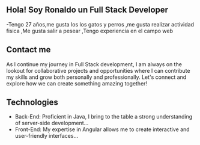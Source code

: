 ## Hola! Soy Ronaldo un Full Stack Developer
-Tengo 27 años,me gusta los los gatos y perros
,me gusta realizar actividad fisica
,Me gusta salir a pesear
,Tengo experiencia en el campo web
## Contact me
As I continue my journey in Full Stack development, I am always on the lookout for collaborative projects and opportunities where I can contribute my skills and grow both personally and professionally. Let's connect and explore how we can create something amazing together!

## Technologies
- Back-End: Proficient in Java, I bring to the table a strong understanding of server-side development...
- Front-End: My expertise in Angular allows me to create interactive and user-friendly interfaces...
